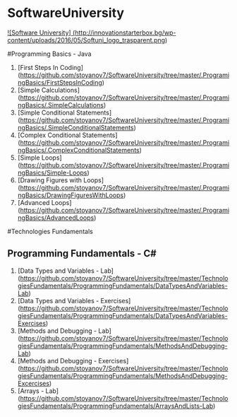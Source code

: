 # SoftwareUniversity

<a href="https://softuni.bg/trainings/1509/programming-fundamentals-january-2017" rel="Programming-Fundamentals">![Software University]
(http://innovationstarterbox.bg/wp-content/uploads/2016/05/Softuni_logo_trasparent.png)</a>

#Programming Basics - Java
1. [First Steps In Coding] (https://github.com/stoyanov7/SoftwareUniversity/tree/master/.ProgramingBasics/FirstStepsInCoding)
2. [Simple Calculations] (https://github.com/stoyanov7/SoftwareUniversity/tree/master/.ProgramingBasics/.SimpleCalculations)
3. [Simple Conditional Statements] (https://github.com/stoyanov7/SoftwareUniversity/tree/master/.ProgramingBasics/.SimpleConditionalStatements)
4. [Complex Conditional Statements] (https://github.com/stoyanov7/SoftwareUniversity/tree/master/.ProgramingBasics/.ComplexConditionalStatements)
5. [Simple Loops] (https://github.com/stoyanov7/SoftwareUniversity/tree/master/.ProgramingBasics/Simple-Loops)
6. [Drawing Figures with Loops] (https://github.com/stoyanov7/SoftwareUniversity/tree/master/.ProgramingBasics/DrawingFiguresWithLoops)
7. [Advanced Loops] (https://github.com/stoyanov7/SoftwareUniversity/tree/master/.ProgramingBasics/AdvancedLoops)

#Technologies Fundamentals
## Programming Fundamentals - C# 
1. [Data Types and Variables - Lab] (https://github.com/stoyanov7/SoftwareUniversity/tree/master/TechnologiesFundamentals/ProgrammingFundamentals/DataTypesAndVariables-Lab)
2. [Data Types and Variables - Exercises] (https://github.com/stoyanov7/SoftwareUniversity/tree/master/TechnologiesFundamentals/ProgrammingFundamentals/DataTypesAndVariables-Exercises)
3. [Methods and Debugging - Lab] (https://github.com/stoyanov7/SoftwareUniversity/tree/master/TechnologiesFundamentals/ProgrammingFundamentals/MethodsAndDebugging-Lab)
4. [Methods and Debugging - Exercises] (https://github.com/stoyanov7/SoftwareUniversity/tree/master/TechnologiesFundamentals/ProgrammingFundamentals/MethodsAndDebugging-Excercises)
5. [Arrays - Lab] (https://github.com/stoyanov7/SoftwareUniversity/tree/master/TechnologiesFundamentals/ProgrammingFundamentals/ArraysAndLists-Lab)
